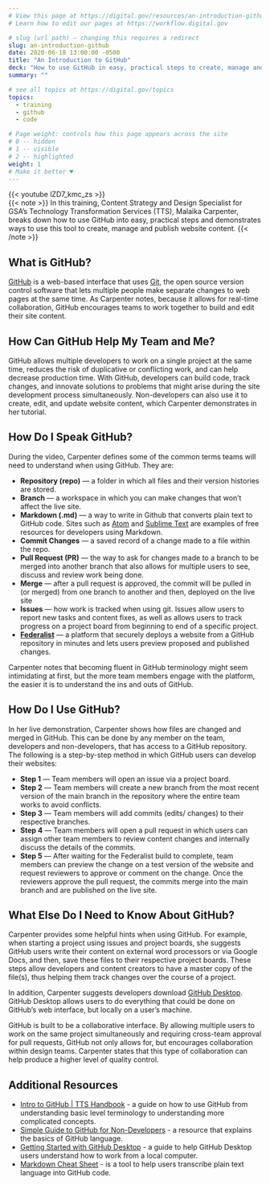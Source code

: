```yaml
---
# View this page at https://digital.gov/resources/an-introduction-github
# Learn how to edit our pages at https://workflow.digital.gov

# slug (url path) — changing this requires a redirect
slug: an-introduction-github
date: 2020-06-18 13:00:00 -0500
title: "An Introduction to GitHub"
deck: "How to use GitHub in easy, practical steps to create, manage and publish website content. "
summary: ""

# see all topics at https://digital.gov/topics
topics:
  - training
  - github
  - code

# Page weight: controls how this page appears across the site
# 0 -- hidden
# 1 -- visible
# 2 -- highlighted
weight: 1
# Make it better ♥
---
```


{{< youtube lZD7_kmc_zs >}}  
{{< note >}}
In this training, Content Strategy and Design Specialist for GSA’s Technology Transformation Services (TTS), Malaika Carpenter, breaks down how to use GitHub into easy, practical steps and demonstrates ways to use this tool to create, manage and publish website content.
{{< /note >}}

## What is GitHub?

[GitHub](https://github.com/) is a web-based interface that uses [Git](https://git-scm.com/), the open source version control software that lets multiple people make separate changes to web pages at the same time. As Carpenter notes, because it allows for real-time collaboration, GitHub encourages teams to work together to build and edit their site content.

## How Can GitHub Help My Team and Me?

GitHub allows multiple developers to work on a single project at the same time, reduces the risk of duplicative or conflicting work, and can help decrease production time. With GitHub, developers can build code, track changes, and innovate solutions to problems that might arise during the site development process simultaneously. Non-developers can also use it to create, edit, and update website content, which Carpenter demonstrates in her tutorial.

## How Do I Speak GitHub?

During the video, Carpenter defines some of the common terms teams will need to understand when using GitHub. They are:

- **Repository (repo)** &mdash; a folder in which all files and their version histories are stored.
- **Branch** &mdash; a workspace in which you can make changes that won’t affect the live site.
- **Markdown (.md)** &mdash; a way to write in Github that converts plain text to GitHub code. Sites such as [Atom](https://atom.io/packages/markdown-preview) and [Sublime Text](https://www.sublimetext.com/) are examples of free resources for developers using Markdown.
- **Commit Changes** &mdash; a saved record of a change made to a file within the repo.
- **Pull Request (PR)** &mdash; the way to ask for changes made to a branch to be merged into another branch that also allows for multiple users to see, discuss and review work being done.
- **Merge** &mdash; after a pull request is approved, the commit will be pulled in (or merged) from one branch to another and then, deployed on the live site
- **Issues** &mdash; how work is tracked when using git. Issues allow users to report new tasks and content fixes, as well as allows users to track progress on a project board from beginning to end of a specific project.
- **[Federalist](https://federalist.18f.gov/features/)** &mdash; a platform that securely deploys a website from a GitHub repository in minutes and lets users preview proposed and published changes.

Carpenter notes that becoming fluent in GitHub terminology might seem intimidating at first, but the more team members engage with the platform, the easier it is to understand the ins and outs of GitHub.

## How Do I Use GitHub?

In her live demonstration, Carpenter shows how files are changed and merged in GitHub. This can be done by any member on the team, developers and non-developers, that has access to a GitHub repository. The following is a step-by-step method in which GitHub users can develop their websites:

- **Step 1** &mdash; Team members will open an issue via a project board.
- **Step 2** &mdash; Team members will create a new branch from the most recent version of the main branch in the repository where the entire team works to avoid conflicts.
- **Step 3** &mdash; Team members will add commits (edits/ changes) to their respective branches.
- **Step 4** &mdash; Team members will open a pull request in which users can assign other team members to review content changes and internally discuss the details of the commits.
- **Step 5** &mdash; After waiting for the Federalist build to complete, team members can preview the change on a test version of the website and request reviewers to approve or comment on the change. Once the reviewers approve the pull request, the commits merge into the main branch and are published on the live site.

## What Else Do I Need to Know About GitHub?

Carpenter provides some helpful hints when using GitHub. For example, when starting a project using issues and project boards, she suggests GitHub users write their content on external word processors or via Google Docs, and then, save these files to their respective project boards. These steps allow developers and content creators to have a master copy of the file(s), thus helping them track changes over the course of a project.

In addition, Carpenter suggests developers download [GitHub Desktop](https://desktop.github.com/). GitHub Desktop allows users to do everything that could be done on GitHub’s web interface, but locally on a user’s machine.

GitHub is built to be a collaborative interface. By allowing multiple users to work on the same project simultaneously and requiring cross-team approval for pull requests, GitHub not only allows for, but encourages collaboration within design teams. Carpenter states that this type of collaboration can help produce a higher level of quality control.

## Additional Resources

- [Intro to GitHub | TTS Handbook](https://handbook.tts.gsa.gov/intro-to-github/) - a guide on how to use GitHub from understanding basic level terminology to understanding more complicated concepts.
- [Simple Guide to GitHub for Non-Developers](https://unito.io/blog/guide-to-github-for-project-managers/) - a resource that explains the basics of GitHub language.
- [Getting Started with GitHub Desktop](https://help.github.com/en/desktop/getting-started-with-github-desktop) - a guide to help GitHub Desktop users understand how to work from a local computer.
- [Markdown Cheat Sheet](https://www.markdownguide.org/cheat-sheet/) - is a tool to help users transcribe plain text language into GitHub code.
